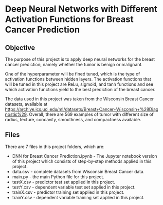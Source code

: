 # Deep Neural Networks with Different Activation Functions for Breast Cancer Prediction

## Objective

The purpose of this project is to apply deep neural networks for the breast cancer prediction, namely whether the tumor is benign or malignant. 

One of the hyperparameter will be fined tuned, which is the type of activation functions between hidden layers. The activation functions that will be tuned in this project are ReLu, sigmoid, and tanh functions and see which activation functions yield to the best prediction of the breast cancer.

The data used in this project was taken from the Wisconsin Breast Cancer datasets, available at https://archive.ics.uci.edu/ml/datasets/Breast+Cancer+Wisconsin+%28Diagnostic%29. Overall, there are 569 examples of tumor with different size of radius, texture, concavity, smoothness, and compactness available.

## Files

There are 7 files in this project folders, which are:

- DNN for Breast Cancer Prediction.ipynb - The Jupyter notebook version of this project which consists of step-by-step methods applied in this project.
- data.csv - complete datasets from Wisconsin Breast Cancer data.
- main.py - the main Python file for this project.
- testX.csv - predictor test set applied in this project.
- testY.csv - dependent variable test set applied in this project.
- trainX.csv - predictor training set applied in this project.
- trainY.csv - dependent variable training set applied in this project.
